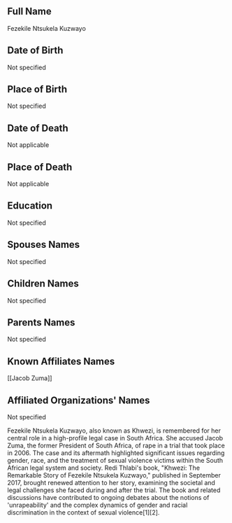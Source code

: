 ## Full Name
Fezekile Ntsukela Kuzwayo

## Date of Birth
Not specified

## Place of Birth
Not specified

## Date of Death
Not applicable

## Place of Death
Not applicable

## Education
Not specified

## Spouses Names
Not specified

## Children Names
Not specified

## Parents Names
Not specified

## Known Affiliates Names
[[Jacob Zuma]]

## Affiliated Organizations' Names
Not specified

Fezekile Ntsukela Kuzwayo, also known as Khwezi, is remembered for her central role in a high-profile legal case in South Africa. She accused Jacob Zuma, the former President of South Africa, of rape in a trial that took place in 2006. The case and its aftermath highlighted significant issues regarding gender, race, and the treatment of sexual violence victims within the South African legal system and society. Redi Thlabi's book, "Khwezi: The Remarkable Story of Fezekile Ntsukela Kuzwayo," published in September 2017, brought renewed attention to her story, examining the societal and legal challenges she faced during and after the trial. The book and related discussions have contributed to ongoing debates about the notions of 'unrapeability' and the complex dynamics of gender and racial discrimination in the context of sexual violence[1][2].

